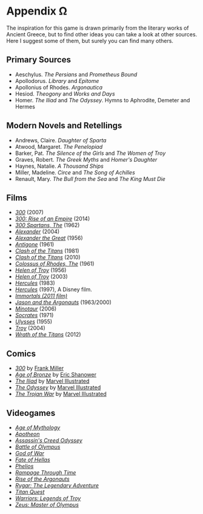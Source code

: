 # Appendix Ω

The inspiration for this game is drawn primarily from the literary works of Ancient Greece, but to find other ideas you can take a look at other sources. Here I suggest some of them, but surely you can find many others.

## Primary Sources
- Aeschylus. *The Persians* and *Prometheus Bound*
- Apollodorus. *Library* and *Epitome*
- Apollonius of Rhodes. *Argonautica*
- Hesiod. *Theogony* and *Works and Days*
- Homer. *The Iliad* and *The Odyssey*. Hymns to Aphrodite, Demeter and Hermes

## Modern Novels and Retellings
- Andrews, Claire. *Daughter of Sparta*
- Atwood, Margaret. *The Penelopiad*
- Barker, Pat. *The Silence of the Girls* and *The Women of Troy*
- Graves, Robert. *The Greek Myths* and *Homer's Daughter* 
- Haynes, Natalie. *A Thousand Ships*
- Miller, Madeline. *Circe* and *The Song of Achilles*
- Renault, Mary. *The Bull from the Sea* and *The King Must Die*

## Films

- *[300](https://en.wikipedia.org/wiki/300_(film))* (2007)
- *[300: Rise of an Empire](https://en.wikipedia.org/wiki/300:_Rise_of_an_Empire)* (2014)
- *[300 Spartans, The](https://en.wikipedia.org/wiki/The_300_Spartans)* (1962)
- *[Alexander](https://en.wikipedia.org/wiki/Alexander_(2004_film))* (2004)
- *[Alexander the Great](https://en.wikipedia.org/wiki/Alexander_the_Great_(1956_film))* (1956)
- *[Antigone](https://en.wikipedia.org/wiki/Antigone_(1961_film))* (1961)
- *[Clash of the Titans](https://en.wikipedia.org/wiki/Clash_of_the_Titans_(1981_film))* (1981)
- *[Clash of the Titans](https://en.wikipedia.org/wiki/Clash_of_the_Titans_(2010_film))* (2010)
- *[Colossus of Rhodes, The](https://en.wikipedia.org/wiki/The_Colossus_of_Rhodes_(film))* (1961)
- *[Helen of Troy](https://en.wikipedia.org/wiki/Helen_of_Troy_(film))* (1956)
- *[Helen of Troy](https://en.wikipedia.org/wiki/Helen_of_Troy_(TV_miniseries))* (2003)
- *[Hercules](https://en.wikipedia.org/wiki/Hercules_(1983_film))* (1983)
- *[Hercules](https://en.wikipedia.org/wiki/Hercules_(1997_film))* (1997), A Disney film.
- *[Immortals (2011 film)](https://en.wikipedia.org/wiki/Immortals_(2011_film))*
- *[Jason and the Argonauts](https://en.wikipedia.org/wiki/Jason_and_the_Argonauts_(1963_film))* (1963/2000)
- *[Minotaur](https://en.wikipedia.org/wiki/Minotaur_(film))* (2006)
- *[Socrates](https://en.wikipedia.org/wiki/Socrates_(film))* (1971)
- *[Ulysses](https://en.wikipedia.org/wiki/Ulysses_(1955_film))* (1955)
- *[Troy](https://en.wikipedia.org/wiki/Troy_(film))* (2004)
- *[Wrath of the Titans](https://en.wikipedia.org/wiki/Wrath_of_the_Titans)* (2012)

## Comics

- *[300](https://en.wikipedia.org/wiki/300_(comics))* by [Frank Miller](https://en.wikipedia.org/wiki/Frank_Miller_(comics))
- *[Age of Bronze](https://en.wikipedia.org/wiki/Age_of_Bronze_(comics))* by [Eric Shanower](https://en.wikipedia.org/wiki/Eric_Shanower)
- *[The Iliad](https://en.wikipedia.org/w/index.php?title=The_Iliad_(comics)&action=edit&redlink=1)* by [Marvel Illustrated](https://en.wikipedia.org/wiki/Marvel_Illustrated)
- *[The Odyssey](https://en.wikipedia.org/w/index.php?title=The_Odyssey_(comics)&action=edit&redlink=1)* by [Marvel Illustrated](https://en.wikipedia.org/wiki/Marvel_Illustrated)
- *[The Trojan War](https://en.wikipedia.org/w/index.php?title=The_Trojan_War_(comics)&action=edit&redlink=1)* by [Marvel Illustrated](https://en.wikipedia.org/wiki/Marvel_Illustrated)

## Videogames

- *[Age of Mythology](https://en.wikipedia.org/wiki/Age_of_Mythology)*
- *[Apotheon](https://en.wikipedia.org/wiki/Apotheon)*
- *[Assassin's Creed Odyssey](https://en.wikipedia.org/wiki/Assassin's_Creed_Odyssey)*
- *[Battle of Olympus](https://en.wikipedia.org/wiki/Battle_of_Olympus)*
- *[God of War](https://en.wikipedia.org/wiki/God_of_War_(2005_video_game))*
- *[Fate of Hellas](https://en.wikipedia.org/wiki/Fate_of_Hellas)*
- *[Phelios](https://en.wikipedia.org/wiki/Phelios)*
- *[Rampage Through Time](https://en.wikipedia.org/wiki/Rampage_Through_Time)*
- *[Rise of the Argonauts](https://en.wikipedia.org/wiki/Rise_of_the_Argonauts)*
- *[Rygar: The Legendary Adventure](https://en.wikipedia.org/wiki/Rygar:_The_Legendary_Adventure)*
- *[Titan Quest](https://en.wikipedia.org/wiki/Titan_Quest)*
- *[Warriors: Legends of Troy](https://en.wikipedia.org/wiki/Warriors:_Legends_of_Troy)*
- *[Zeus: Master of Olympus](https://en.wikipedia.org/wiki/Zeus:_Master_of_Olympus)*